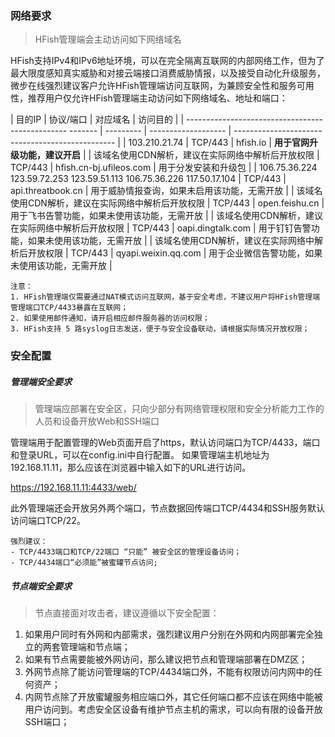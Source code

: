 ### 网络要求

> HFish管理端会主动访问如下网络域名

HFish支持IPv4和IPv6地址环境，可以在完全隔离互联网的内部网络工作，但为了最大限度感知真实威胁和对接云端接口消费威胁情报，以及接受自动化升级服务，微步在线强烈建议客户允许HFish管理端访问互联网，为兼顾安全性和服务可用性，推荐用户仅允许HFish管理端主动访问如下网络域名、地址和端口：

| 目的IP                                                   | 协议/端口 | 对应域名            | 访问目的                                         |
| ------------------------------------------------ ------- | --------- | ------------------- | ------------------------------------------------ |
| 103.210.21.74                                            | TCP/443   | hfish.io            | **用于官网升级功能，建议开启**                       |
| 该域名使用CDN解析，建议在实际网络中解析后开放权限        | TCP/443   | hfish.cn-bj.ufileos.com   | 用于分发安装和升级包                          |
| 106.75.36.224  123.59.72.253  123.59.51.113  106.75.36.226  117.50.17.104 | TCP/443   | api.threatbook.cn   | 用于威胁情报查询，如果未启用该功能，无需开放     |
| 该域名使用CDN解析，建议在实际网络中解析后开放权限        | TCP/443   | open.feishu.cn      | 用于飞书告警功能，如果未使用该功能，无需开放     |
| 该域名使用CDN解析，建议在实际网络中解析后开放权限        | TCP/443   | oapi.dingtalk.com   | 用于钉钉告警功能，如果未使用该功能，无需开放     |
| 该域名使用CDN解析，建议在实际网络中解析后开放权限        | TCP/443   | qyapi.weixin.qq.com | 用于企业微信告警功能，如果未使用该功能，无需开放 |

 
```
注意：
1. HFish管理端仅需要通过NAT模式访问互联网，基于安全考虑，不建议用户将HFish管理端管理端口TCP/4433暴露在互联网；
2. 如果使用邮件通知，请开启相应邮件服务器的访问权限；
3. HFish支持 5 路syslog日志发送，便于与安全设备联动，请根据实际情况开放权限；
```


### 安全配置

##### 管理端安全要求

> 管理端应部署在安全区，只向少部分有网络管理权限和安全分析能力工作的人员和设备开放Web和SSH端口

管理端用于配置管理的Web页面开启了https，默认访问端口为TCP/4433，端口和登录URL，可以在config.ini中自行配置。
如果管理端主机地址为192.168.11.11，那么应该在浏览器中输入如下的URL进行访问。

https://192.168.11.11:4433/web/


此外管理端还会开放另外两个端口，节点数据回传端口TCP/4434和SSH服务默认访问端口TCP/22。

```
强烈建议：
- TCP/4433端口和TCP/22端口 “只能” 被安全区的管理设备访问；
- TCP/4434端口“必须能”被蜜罐节点访问;
```


##### 节点端安全要求

> 节点直接面对攻击者，建议遵循以下安全配置：

1. 如果用户同时有外网和内部需求，强烈建议用户分别在外网和内网部署完全独立的两套管理端和节点端；
2. 如果有节点需要能被外网访问，那么建议把节点和管理端部署在DMZ区；
3. 外网节点除了能访问管理端的TCP/4434端口外，不能有权限访问内网中的任何资产；
4. 内网节点除了开放蜜罐服务相应端口外，其它任何端口都不应该在网络中能被用户访问到。考虑安全区设备有维护节点主机的需求，可以向有限的设备开放SSH端口；
